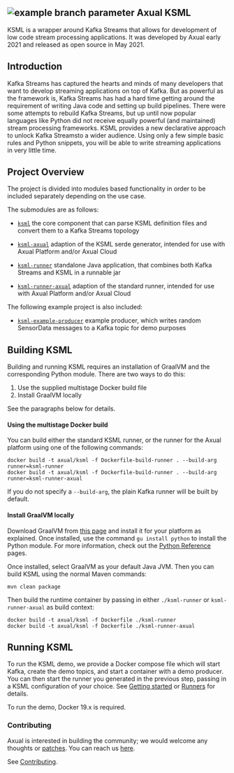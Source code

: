 ![example branch parameter](https://github.com/tonvanbart/ksml/actions/workflows/github-actions-demo.yml/badge.svg?branch=github-actions-test)
Axual KSML
--------

KSML is a wrapper around Kafka Streams that allows for development of low code stream processing applications. It was developed by Axual early 2021 and released as open source in May 2021.

## Introduction
Kafka Streams has captured the hearts and minds of many developers that want to develop streaming applications on top of Kafka. But as powerful as the framework is, Kafka Streams has had a hard time getting around the requirement of writing Java code and setting up build pipelines. There were some attempts to rebuild Kafka Streams, but up until now popular languages like Python did not receive equally powerful (and maintained) stream processing frameworks. KSML provides a new declarative approach to unlock Kafka Streamsto a wider audience. Using only a few simple basic rules and Python snippets, you will be able to write streaming applications in very little time.

## Project Overview
The project is divided into modules based functionality in order to be included separately depending
on the use case.

The submodules are as follows:

* [`ksml`](ksml/) 
  the core component that can parse KSML definition files and convert them to a Kafka Streams topology

* [`ksml-axual`](ksml-axual/) 
  adaption of the KSML serde generator, intended for use with Axual Platform and/or Axual Cloud

* [`ksml-runner`](ksml-runner/) 
  standalone Java application, that combines both Kafka Streams and KSML in a runnable jar

* [`ksml-runner-axual`](ksml-runner-axual/) 
  adaption of the standard runner, intended for use with Axual Platform and/or Axual Cloud

The following example project is also included:
* [`ksml-example-producer`](ksml-example-producer/)
  example producer, which writes random SensorData messages to a Kafka topic for demo purposes

## Building KSML
Building and running KSML requires an installation of GraalVM and the corresponding Python module.
There are two ways to do this:
1. Use the supplied multistage Docker build file
2. Install GraalVM locally

See the paragraphs below for details.

#### Using the multistage Docker build
You can build either the standard KSML runner, or the runner for the Axual platform using one of the following commands:

    docker build -t axual/ksml -f Dockerfile-build-runner . --build-arg runner=ksml-runner
    docker build -t axual/ksml -f Dockerfile-build-runner . --build-arg runner=ksml-runner-axual

If you do not specify a `--build-arg`, the plain Kafka runner will be built by default.

#### Install GraalVM locally
Download GraalVM from [this page](https://www.graalvm.org/downloads/) and install it for your
platform as explained. Once installed, use the command ```gu install python``` to install the Python
module. For more information, check out the [Python Reference](https://www.graalvm.org/reference-manual/python/) pages.

Once installed, select GraalVM as your default Java JVM. Then you can build KSML using the normal
Maven commands:

```mvn clean package```

Then build the runtime container by passing in either `./ksml-runner` or `ksml-runner-axual` as build context:

    docker build -t axual/ksml -f Dockerfile ./ksml-runner
    docker build -t axual/ksml -f Dockerfile ./ksml-runner-axual

## Running KSML
To run the KSML demo, we provide a Docker compose file which will start Kafka, create the demo topics, and start a container
with a demo producer. You can then start the runner you generated in the previous step, passing in a KSML configuration of your choice.
See [Getting started](docs/getting-started.md) or [Runners](docs/runners.md) for details.

To run the demo, Docker 19.x is required.

### Contributing ###

Axual is interested in building the community; we would welcome any thoughts or 
[patches](https://github.com/Axual/ksml/issues).
You can reach us [here](https://axual.com/contact/).

See [Contributing](https://github.com/Axual/ksml/blob/main/CONTRIBUTING.md).
